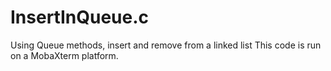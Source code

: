 # InsertInQueue.c
Using Queue methods, insert and remove from a linked list
This code is run on a MobaXterm platform.
